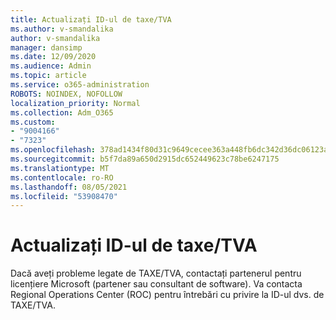 ```yaml
---
title: Actualizați ID-ul de taxe/TVA
ms.author: v-smandalika
author: v-smandalika
manager: dansimp
ms.date: 12/09/2020
ms.audience: Admin
ms.topic: article
ms.service: o365-administration
ROBOTS: NOINDEX, NOFOLLOW
localization_priority: Normal
ms.collection: Adm_O365
ms.custom:
- "9004166"
- "7323"
ms.openlocfilehash: 378ad1434f80d31c9649cecee363a448fb6dc342d36dc06123a59bacfd9d73f0
ms.sourcegitcommit: b5f7da89a650d2915dc652449623c78be6247175
ms.translationtype: MT
ms.contentlocale: ro-RO
ms.lasthandoff: 08/05/2021
ms.locfileid: "53908470"
---
```

# <a name="update-taxvat-id"></a>Actualizați ID-ul de taxe/TVA

Dacă aveți probleme legate de TAXE/TVA, contactați partenerul pentru licențiere Microsoft (partener sau consultant de software). Va contacta Regional Operations Center (ROC) pentru întrebări cu privire la ID-ul dvs. de TAXE/TVA. 